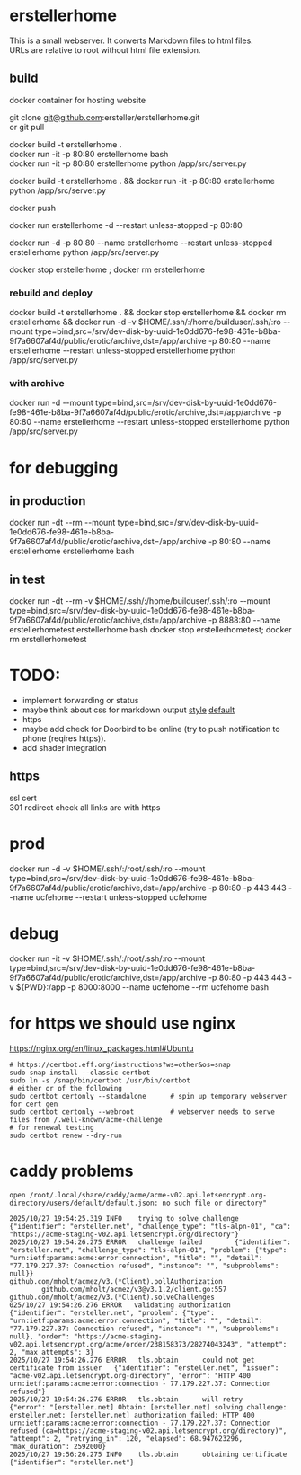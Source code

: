 # erstellerhome
This is a small webserver. It converts Markdown files to html files.  
URLs are relative to root without html file extension.


## build
docker container for hosting website

git clone git@github.com:ersteller/erstellerhome.git  
or 
git pull  

docker build -t erstellerhome .  
docker run -it -p 80:80 erstellerhome bash  
docker run -it -p 80:80 erstellerhome python /app/src/server.py  

docker build -t erstellerhome . && docker run -it -p 80:80  erstellerhome python /app/src/server.py  

docker push 

docker run erstellerhome -d --restart unless-stopped -p 80:80  

docker run -d -p 80:80 --name erstellerhome --restart unless-stopped erstellerhome python /app/src/server.py

docker stop erstellerhome ; docker rm erstellerhome

### rebuild and deploy
docker build -t erstellerhome . && docker stop erstellerhome && docker rm erstellerhome && docker run -d -v $HOME/.ssh/:/home/builduser/.ssh/:ro --mount type=bind,src=/srv/dev-disk-by-uuid-1e0dd676-fe98-461e-b8ba-9f7a6607af4d/public/erotic/archive,dst=/app/archive -p 80:80 --name erstellerhome --restart unless-stopped erstellerhome python /app/src/server.py

### with archive
docker run -d --mount type=bind,src=/srv/dev-disk-by-uuid-1e0dd676-fe98-461e-b8ba-9f7a6607af4d/public/erotic/archive,dst=/app/archive -p 80:80 --name erstellerhome --restart unless-stopped erstellerhome python /app/src/server.py

# for debugging
## in production
docker run -dt --rm --mount  type=bind,src=/srv/dev-disk-by-uuid-1e0dd676-fe98-461e-b8ba-9f7a6607af4d/public/erotic/archive,dst=/app/archive -p 80:80 --name erstellerhome erstellerhome bash
## in test
docker run -dt --rm -v $HOME/.ssh/:/home/builduser/.ssh/:ro --mount  type=bind,src=/srv/dev-disk-by-uuid-1e0dd676-fe98-461e-b8ba-9f7a6607af4d/public/erotic/archive,dst=/app/archive -p 8888:80 --name erstellerhometest erstellerhome bash
docker stop erstellerhometest; docker rm erstellerhometest

# TODO:
- implement forwarding or status 
- maybe think about css for markdown output  [style](https://github.com/jasonm23/markdown-css-themes/blob/gh-pages/markdown1.css) [default](https://raw.githubusercontent.com/richleland/pygments-css/master/default.css)
- https
- maybe add check for Doorbird to be online (try to push notification to phone (reqires https)). 
- add shader integration

## https 
ssl cert  
301 redirect 
check all links are with https  

# prod
docker run -d -v $HOME/.ssh/:/root/.ssh/:ro --mount type=bind,src=/srv/dev-disk-by-uuid-1e0dd676-fe98-461e-b8ba-9f7a6607af4d/public/erotic/archive,dst=/app/archive -p 80:80 -p 443:443 --name ucfehome --restart unless-stopped ucfehome
# debug
docker run -it -v $HOME/.ssh/:/root/.ssh/:ro --mount type=bind,src=/srv/dev-disk-by-uuid-1e0dd676-fe98-461e-b8ba-9f7a6607af4d/public/erotic/archive,dst=/app/archive -p 80:80 -p 443:443 -v ${PWD}:/app -p 8000:8000 --name ucfehome --rm ucfehome bash

# for https we should use nginx
https://nginx.org/en/linux_packages.html#Ubuntu

```
# https://certbot.eff.org/instructions?ws=other&os=snap
sudo snap install --classic certbot  
sudo ln -s /snap/bin/certbot /usr/bin/certbot  
# either or of the following   
sudo certbot certonly --standalone      # spin up temporary webserver for cert gen  
sudo certbot certonly --webroot         # webserver needs to serve files from /.well-known/acme-challenge
# for renewal testing 
sudo certbot renew --dry-run
```


# caddy problems 

```
open /root/.local/share/caddy/acme/acme-v02.api.letsencrypt.org-directory/users/default/default.json: no such file or directory"

2025/10/27 19:54:25.319 INFO    trying to solve challenge       {"identifier": "ersteller.net", "challenge_type": "tls-alpn-01", "ca": "https://acme-staging-v02.api.letsencrypt.org/directory"}
2025/10/27 19:54:26.275 ERROR   challenge failed        {"identifier": "ersteller.net", "challenge_type": "tls-alpn-01", "problem": {"type": "urn:ietf:params:acme:error:connection", "title": "", "detail": "77.179.227.37: Connection refused", "instance": "", "subproblems": null}}
github.com/mholt/acmez/v3.(*Client).pollAuthorization
        github.com/mholt/acmez/v3@v3.1.2/client.go:557
github.com/mholt/acmez/v3.(*Client).solveChallenges
025/10/27 19:54:26.276 ERROR   validating authorization        {"identifier": "ersteller.net", "problem": {"type": "urn:ietf:params:acme:error:connection", "title": "", "detail": "77.179.227.37: Connection refused", "instance": "", "subproblems": null}, "order": "https://acme-staging-v02.api.letsencrypt.org/acme/order/238158373/28274043243", "attempt": 2, "max_attempts": 3}
2025/10/27 19:54:26.276 ERROR   tls.obtain      could not get certificate from issuer   {"identifier": "ersteller.net", "issuer": "acme-v02.api.letsencrypt.org-directory", "error": "HTTP 400 urn:ietf:params:acme:error:connection - 77.179.227.37: Connection refused"}
2025/10/27 19:54:26.276 ERROR   tls.obtain      will retry      {"error": "[ersteller.net] Obtain: [ersteller.net] solving challenge: ersteller.net: [ersteller.net] authorization failed: HTTP 400 urn:ietf:params:acme:error:connection - 77.179.227.37: Connection refused (ca=https://acme-staging-v02.api.letsencrypt.org/directory)", "attempt": 2, "retrying_in": 120, "elapsed": 68.947623296, "max_duration": 2592000}
2025/10/27 19:56:26.275 INFO    tls.obtain      obtaining certificate   {"identifier": "ersteller.net"}
```
